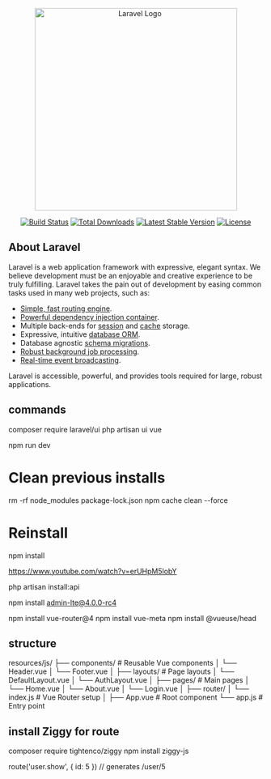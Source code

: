 <p align="center"><a href="https://laravel.com" target="_blank"><img src="https://raw.githubusercontent.com/laravel/art/master/logo-lockup/5%20SVG/2%20CMYK/1%20Full%20Color/laravel-logolockup-cmyk-red.svg" width="400" alt="Laravel Logo"></a></p>

<p align="center">
<a href="https://github.com/laravel/framework/actions"><img src="https://github.com/laravel/framework/workflows/tests/badge.svg" alt="Build Status"></a>
<a href="https://packagist.org/packages/laravel/framework"><img src="https://img.shields.io/packagist/dt/laravel/framework" alt="Total Downloads"></a>
<a href="https://packagist.org/packages/laravel/framework"><img src="https://img.shields.io/packagist/v/laravel/framework" alt="Latest Stable Version"></a>
<a href="https://packagist.org/packages/laravel/framework"><img src="https://img.shields.io/packagist/l/laravel/framework" alt="License"></a>
</p>

## About Laravel

Laravel is a web application framework with expressive, elegant syntax. We believe development must be an enjoyable and creative experience to be truly fulfilling. Laravel takes the pain out of development by easing common tasks used in many web projects, such as:

- [Simple, fast routing engine](https://laravel.com/docs/routing).
- [Powerful dependency injection container](https://laravel.com/docs/container).
- Multiple back-ends for [session](https://laravel.com/docs/session) and [cache](https://laravel.com/docs/cache) storage.
- Expressive, intuitive [database ORM](https://laravel.com/docs/eloquent).
- Database agnostic [schema migrations](https://laravel.com/docs/migrations).
- [Robust background job processing](https://laravel.com/docs/queues).
- [Real-time event broadcasting](https://laravel.com/docs/broadcasting).

Laravel is accessible, powerful, and provides tools required for large, robust applications.

 
## commands

composer require laravel/ui
php artisan ui vue

npm run dev


# Clean previous installs
rm -rf node_modules package-lock.json
npm cache clean --force

# Reinstall
npm install

https://www.youtube.com/watch?v=erUHpM5lobY

php artisan install:api

npm install admin-lte@4.0.0-rc4


npm install vue-router@4
npm install vue-meta
npm install @vueuse/head

## structure

resources/js/
├── components/           # Reusable Vue components
│   └── Header.vue
│   └── Footer.vue
│
├── layouts/              # Page layouts
│   └── DefaultLayout.vue
│   └── AuthLayout.vue
│
├── pages/                # Main pages
│   └── Home.vue
│   └── About.vue
│   └── Login.vue
│
├── router/
│   └── index.js          # Vue Router setup
│
├── App.vue               # Root component
└── app.js                # Entry point

## install Ziggy for route
composer require tightenco/ziggy
npm install ziggy-js

route('user.show', { id: 5 }) // generates /user/5

